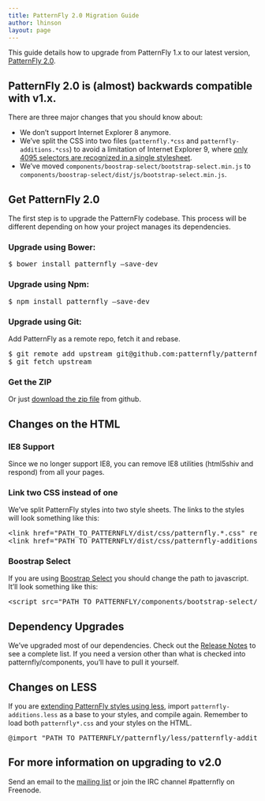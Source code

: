 ```yaml
---
title: PatternFly 2.0 Migration Guide
author: lhinson
layout: page
---
```

This guide details how to upgrade from PatternFly 1.x to our latest version, [PatternFly 2.0][1].

## PatternFly 2.0 is (almost) backwards compatible with v1.x.

There are three major changes that you should know about:

  * We don&#8217;t support Internet Explorer 8 anymore.
  * We&#8217;ve split the CSS into two files (`patternfly.*css` and `patternfly-additions.*css`) to avoid a limitation of Internet Explorer 9, where [only 4095 selectors are recognized in a single stylesheet][2].
  * We&#8217;ve moved `components/boostrap-select/bootstrap-select.min.js` to `components/boostrap-select/dist/js/bootstrap-select.min.js`.

## Get PatternFly 2.0

The first step is to upgrade the PatternFly codebase. This process will be different depending on how your project manages its dependencies.

### Upgrade using Bower:

<pre class="prettyprint">$ bower install patternfly —save-dev</pre>

### Upgrade using Npm:

<pre class="prettyprint">$ npm install patternfly —save-dev</pre>

### Upgrade using Git:

Add PatternFly as a remote repo, fetch it and rebase.

<pre class="prettyprint">$ git remote add upstream git@github.com:patternfly/patternfly.git
$ git fetch upstream</pre>

### Get the ZIP

Or just [download the zip file][3] from github.

## Changes on the HTML

### IE8 Support

Since we no longer support IE8, you can remove IE8 utilities (html5shiv and respond) from all your pages.

### Link two CSS instead of one

We&#8217;ve split PatternFly styles into two style sheets. The links to the styles will look something like this:

<pre class="prettyprint">&lt;link href="PATH_TO_PATTERNFLY/dist/css/patternfly.*.css" rel="stylesheet" media="screen, print"&gt;
&lt;link href="PATH_TO_PATTERNFLY/dist/css/patternfly-additions.*.css" rel="stylesheet" media="screen, print"&gt;</pre>

### Boostrap Select

If you are using [Boostrap Select][4] you should change the path to javascript. It&#8217;ll look something like this:

<pre class="prettyprint">&lt;script src="PATH_TO_PATTERNFLY/components/bootstrap-select/dist/js/bootstrap-select.min.js"&gt;&lt;/script&gt;</pre>

## Dependency Upgrades

We&#8217;ve upgraded most of our dependencies. Check out the [Release Notes][5] to see a complete list. If you need a version other than what is checked into patternfly/components, you&#8217;ll have to pull it yourself.

## Changes on LESS

If you are [extending PatternFly styles using less][6], import `patternfly-additions.less` as a base to your styles, and compile again. Remember to load both `patternfly*.css` and your styles on the HTML.

<pre class="prettyprint">@import "PATH_TO_PATTERNFLY/patternfly/less/patternfly-additions.less";</pre>

## For more information on upgrading to v2.0

Send an email to the [mailing list][7] or join the IRC channel #patternfly on Freenode.

 [1]: https://github.com/patternfly/patternfly/releases
 [2]: https://support.microsoft.com/en-us/kb/262161
 [3]: https://github.com/patternfly/patternfly/archive/master.zip
 [4]: {{site.baseurl}}/widgets/#bootstrap-select
 [5]: https://github.com/patternfly/patternfly/releases/tag/v2.0.0
 [6]: http://blog.andresgalante.com/howto/2015/02/06/patternfly.html
 [7]: mailto:patternfly@redhat.com
